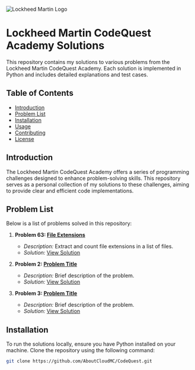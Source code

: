 ![Lockheed Martin Logo](assets/lologo.png)
# Lockheed Martin CodeQuest Academy Solutions

This repository contains my solutions to various problems from the Lockheed Martin CodeQuest Academy. Each solution is implemented in Python and includes detailed explanations and test cases.

## Table of Contents

- [Introduction](#introduction)
- [Problem List](#problem-list)
- [Installation](#installation)
- [Usage](#usage)
- [Contributing](#contributing)
- [License](#license)

## Introduction

The Lockheed Martin CodeQuest Academy offers a series of programming challenges designed to enhance problem-solving skills. This repository serves as a personal collection of my solutions to these challenges, aiming to provide clear and efficient code implementations.

## Problem List

Below is a list of problems solved in this repository:

1. **Problem 63: [File Extensions](https://lmcodequestacademy.com/problem/file-extensions)**
   - *Description:* Extract and count file extensions in a list of files.
   - *Solution:* [View Solution](./Problem63-FileExtensions/app.py)

2. **Problem 2: [Problem Title](link-to-problem-description)**
   - *Description:* Brief description of the problem.
   - *Solution:* [View Solution](link-to-solution-file)

3. **Problem 3: [Problem Title](link-to-problem-description)**
   - *Description:* Brief description of the problem.
   - *Solution:* [View Solution](link-to-solution-file)


## Installation

To run the solutions locally, ensure you have Python installed on your machine. Clone the repository using the following command:

```bash
git clone https://github.com/AboutCloudMC/CodeQuest.git
